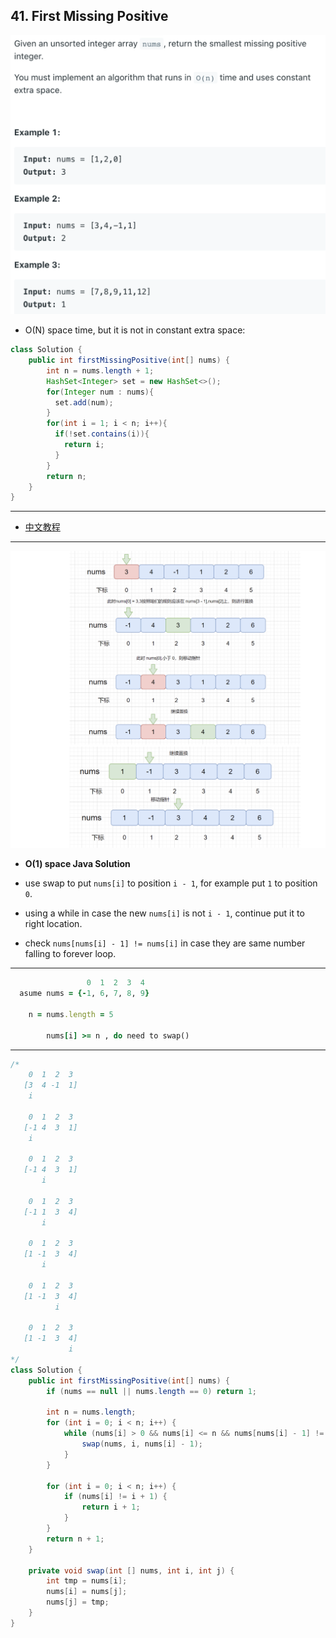 ## 41. First Missing Positive
![](img/2022-05-22-17-48-59.png)

- O(N) space time, but it is not in constant extra space:

```java
class Solution {
    public int firstMissingPositive(int[] nums) {
        int n = nums.length + 1;
        HashSet<Integer> set = new HashSet<>();
        for(Integer num : nums){
          set.add(num);
        }
        for(int i = 1; i < n; i++){
          if(!set.contains(i)){
            return i;
          }
        }
        return n;        
    }
}
```

---

- [中文教程](https://leetcode.cn/problems/first-missing-positive/solution/yi-miao-jiu-neng-gao-dong-de-shi-pin-jie-et3v/)
---
![](img/2023-04-24-11-05-46.png)


- **O(1) space Java Solution**

- use swap to put `nums[i]` to position `i - 1`, for example put `1` to position `0`.
- using a while in case the new `nums[i]` is not `i - 1`, continue put it to right 
  location.
- check `nums[nums[i] - 1] != nums[i]` in case they are same number falling to 
  forever loop.
---
```ruby
                 0  1  2  3  4   
  asume nums = {-1, 6, 7, 8, 9}

    n = nums.length = 5

        nums[i] >= n , do need to swap()
```
---
```java
/*
    0  1  2  3
   [3  4 -1  1]
    i
    
    0  1  2  3
   [-1 4  3  1]
    i 
    
    0  1  2  3
   [-1 4  3  1]
       i

    0  1  2  3
   [-1 1  3  4]
       i

    0  1  2  3
   [1 -1  3  4]
       i

    0  1  2  3
   [1 -1  3  4]
          i

    0  1  2  3
   [1 -1  3  4]
             i
*/
class Solution {
    public int firstMissingPositive(int[] nums) {
        if (nums == null || nums.length == 0) return 1;
        
        int n = nums.length;
        for (int i = 0; i < n; i++) {
            while (nums[i] > 0 && nums[i] <= n && nums[nums[i] - 1] != nums[i]) {
                swap(nums, i, nums[i] - 1);
            }
        }
        
        for (int i = 0; i < n; i++) {
            if (nums[i] != i + 1) {
                return i + 1;
            }
        }
        return n + 1;
    }
    
    private void swap(int [] nums, int i, int j) {
        int tmp = nums[i];
        nums[i] = nums[j];
        nums[j] = tmp;
    }
}
```
